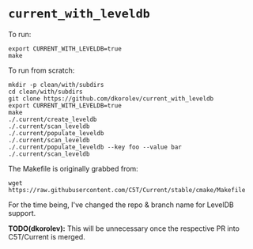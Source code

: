 # `current_with_leveldb`

To run:

```
export CURRENT_WITH_LEVELDB=true
make
```

To run from scratch:

```
mkdir -p clean/with/subdirs
cd clean/with/subdirs
git clone https://github.com/dkorolev/current_with_leveldb
export CURRENT_WITH_LEVELDB=true
make
./.current/create_leveldb
./.current/scan_leveldb
./.current/populate_leveldb
./.current/scan_leveldb
./.current/populate_leveldb --key foo --value bar
./.current/scan_leveldb
```

The Makefile is originally grabbed from:

```
wget https://raw.githubusercontent.com/C5T/Current/stable/cmake/Makefile
```

For the time being, I've changed the repo & branch name for LevelDB support.

**TODO(dkorolev):** This will be unnecessary once the respective PR into C5T/Current is merged.
